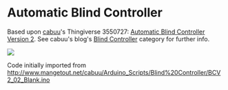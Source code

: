 # Automatic Blind Controller

Based upon [cabuu](https://www.thingiverse.com/cabuu)'s Thingiverse 3550727: [Automatic Blind Controller Version 2](https://www.thingiverse.com/thing:3550727). See cabuu's blog's [Blind Controller](http://mangetout.net/cabuu/category/blind-controller/) category for further info.

[![](http://img.youtube.com/vi/1kHVWxrfqQg/0.jpg)](http://www.youtube.com/watch?v=1kHVWxrfqQg "Automatic Blind Controller - Version 2- Introduction")

Code initially imported from http://www.mangetout.net/cabuu/Arduino_Scripts/Blind%20Controller/BCV2_02_Blank.ino
